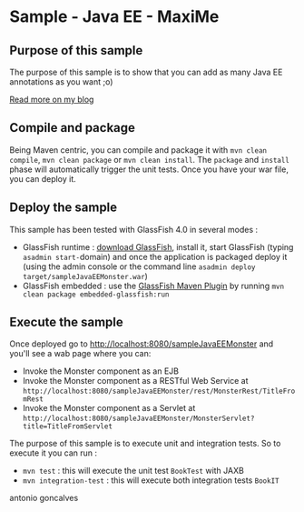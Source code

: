 # Sample - Java EE - MaxiMe

## Purpose of this sample

The purpose of this sample is to show that you can add as many Java EE annotations as you want ;o)

[Read more on my blog](http://agoncal.wordpress.com/2013/06/25/minime/)

## Compile and package

Being Maven centric, you can compile and package it with `mvn clean compile`, `mvn clean package` or `mvn clean install`. The `package` and `install` phase will automatically trigger the unit tests. Once you have your war file, you can deploy it.

## Deploy the sample

This sample has been tested with GlassFish 4.0 in several modes :

* GlassFish runtime : [download GlassFish](http://glassfish.java.net/public/downloadsindex.html), install it, start GlassFish (typing `asadmin start-`domain) and once the application is packaged deploy it (using the admin console or the command line `asadmin deploy target/sampleJavaEEMonster.war`)
* GlassFish embedded : use the [GlassFish Maven Plugin](http://maven-glassfish-plugin.java.net/) by running `mvn clean package embedded-glassfish:run`

## Execute the sample

Once deployed go to [http://localhost:8080/sampleJavaEEMonster](http://localhost:8080/sampleJavaEEMonster) and you'll see a wab page where you can:

* Invoke the Monster component as an EJB
* Invoke the Monster component as a RESTful Web Service at `http://localhost:8080/sampleJavaEEMonster/rest/MonsterRest/TitleFromRest`
* Invoke the Monster component as a Servlet at `http://localhost:8080/sampleJavaEEMonster/MonsterServlet?title=TitleFromServlet`

The purpose of this sample is to execute unit and integration tests. So to execute it you can run :

* `mvn test` : this will execute the unit test `BookTest` with JAXB
* `mvn integration-test` : this will execute both integration tests `BookIT`

<div class="footer">
    <span class="footerTitle"><span class="uc">a</span>ntonio <span class="uc">g</span>oncalves</span>
</div>